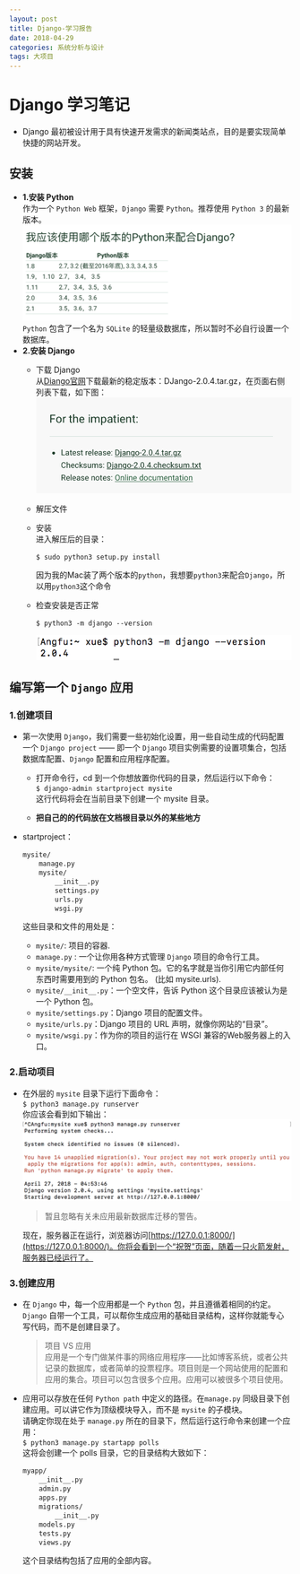 ```yaml
---
layout: post
title: Django-学习报告
date: 2018-04-29
categories: 系统分析与设计
tags: 大项目
---
```

# Django 学习笔记
* Django 最初被设计用于具有快速开发需求的新闻类站点，目的是要实现简单快捷的网站开发。

## 安装
* **1.安装 Python**   
	作为一个 `Python Web` 框架，`Django` 需要 `Python`。推荐使用 `Python 3` 的最新版本。    
	![](/img/SAD-Diango-1.png)    
	`Python` 包含了一个名为 `SQLite` 的轻量级数据库，所以暂时不必自行设置一个数据库。
* **2.安装 Django**    
	* 下载 Django   
		从[Diango官网](https://www.djangoproject.com/download/)下载最新的稳定版本：DJango-2.0.4.tar.gz，在页面右侧列表下载，如下图：     
		![](/img/SAD-Diango-2.png)
	* 解压文件
	* 安装    
		进入解压后的目录：
		
		```
		$ sudo python3 setup.py install
		```
		因为我的Mac装了两个版本的`python`，我想要`python3`来配合`Django`，所以用`python3`这个命令
	* 检查安装是否正常
	
		```
		$ python3 -m django --version
		```
		![](/img/SAD-Diango-3.png)

## 编写第一个 `Django` 应用
### 1.创建项目
* 第一次使用 `Django`，我们需要一些初始化设置，用一些自动生成的代码配置一个 `Django project` —— 即一个 `Django` 项目实例需要的设置项集合，包括数据库配置、`Django` 配置和应用程序配置。   
	* 打开命令行，cd 到一个你想放置你代码的目录，然后运行以下命令：    
		`$ django-admin startproject mysite`     
		这行代码将会在当前目录下创建一个 mysite 目录。
		  
	* **把自己的的代码放在文档根目录以外的某些地方**
	
* startproject：

	```
	mysite/
		manage.py
		mysite/
			__init__.py
			settings.py
			urls.py
			wsgi.py
	```
	这些目录和文件的用处是：
	
	* `mysite/`: 项目的容器.
	* `manage.py` : 一个让你用各种方式管理 `Django` 项目的命令行工具。
	* `mysite/mysite/`: 一个纯 Python 包。它的名字就是当你引用它内部任何东西时需要用到的 Python 包名。 (比如 mysite.urls).
	* `mysite/__init__.py`：一个空文件，告诉 Python 这个目录应该被认为是一个 Python 包。
	* `mysite/settings.py`：Django 项目的配置文件。
	* `mysite/urls.py`：Django 项目的 URL 声明，就像你网站的“目录”。
	* `mysite/wsgi.py`：作为你的项目的运行在 WSGI 兼容的Web服务器上的入口。

### 2.启动项目
* 在外层的 `mysite` 目录下运行下面命令：    
	`$ python3 manage.py runserver`    
	你应该会看到如下输出：
	![](/img/SAD-Diango-4.png)

	> 暂且忽略有关未应用最新数据库迁移的警告。   

	现在，服务器正在运行，浏览器访问[https://127.0.0.1:8000/](https://127.0.0.1:8000/)。你将会看到一个“祝贺”页面，随着一只火箭发射，服务器已经运行了。
	
### 3.创建应用
* 在 `Django` 中，每一个应用都是一个 `Python` 包，并且遵循着相同的约定。`Django` 自带一个工具，可以帮你生成应用的基础目录结构，这样你就能专心写代码，而不是创建目录了。

	> 项目 VS 应用  
	> 应用是一个专门做某件事的网络应用程序——比如博客系统，或者公共记录的数据库，或者简单的投票程序。项目则是一个网站使用的配置和应用的集合。项目可以包含很多个应用。应用可以被很多个项目使用。

* 应用可以存放在任何 `Python path` 中定义的路径。在`manage.py` 同级目录下创建应用。可以讲它作为顶级模块导入，而不是 `mysite` 的子模块。   
	请确定你现在处于 `manage.py` 所在的目录下，然后运行这行命令来创建一个应用：    
	`$ python3 manage.py startapp polls`    
	这将会创建一个 polls 目录，它的目录结构大致如下：
	
	```
	myapp/
		__init__.py
		admin.py
		apps.py
		migrations/
			__init__.py
		models.py
		tests.py
		views.py
	```
	这个目录结构包括了应用的全部内容。